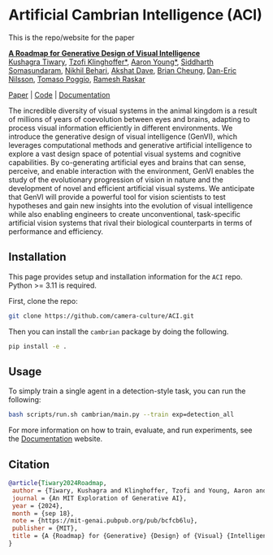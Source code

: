 # Artificial Cambrian Intelligence (ACI)

This is the repo/website for the paper

**[A Roadmap for Generative Design of Visual Intelligence](https://mit-genai.pubpub.org/pub/bcfcb6lu/release/3)** \
[Kushagra Tiwary](http://kushagratiwary.com/), [Tzofi Klinghoffer\*](https://tzofi.github.io/), [Aaron Young\*](https://AaronYoung5.github.io/), [Siddharth Somasundaram](https://sidsoma.github.io/), [Nikhil Behari](https://nikhilbehari.github.io/), [Akshat Dave](https://akshatdave.github.io/), [Brian Cheung](https://briancheung.github.io/), [Dan-Eric Nilsson](https://portal.research.lu.se/en/persons/dan-eric-nilsson), [Tomaso Poggio](https://mcgovern.mit.edu/profile/tomaso-poggio/), [Ramesh Raskar](https://www.media.mit.edu/people/raskar/overview/)

[Paper](https://mit-genai.pubpub.org/pub/bcfcb6lu/release/3) | [Code](https://github.com/camera-culture/ACI) | [Documentation](https://camera-culture.github.io/ACI/)

The incredible diversity of visual systems in the animal kingdom is a result of millions of years of coevolution between eyes and brains, adapting to process visual information efficiently in different environments. We introduce the generative design of visual intelligence (GenVI), which leverages computational methods and generative artificial intelligence to explore a vast design space of potential visual systems and cognitive capabilities. By co-generating artificial eyes and brains that can sense, perceive, and enable interaction with the environment, GenVI enables the study of the evolutionary progression of vision in nature and the development of novel and efficient artificial visual systems. We anticipate that GenVI will provide a powerful tool for vision scientists to test hypotheses and gain new insights into the evolution of visual intelligence while also enabling engineers to create unconventional, task-specific artificial vision systems that rival their biological counterparts in terms of performance and efficiency.

## Installation

This page provides setup and installation information for the `ACI` repo. Python >= 3.11 is required.

First, clone the repo:

```bash
git clone https://github.com/camera-culture/ACI.git
```

Then you can install the `cambrian` package by doing the following.

```bash
pip install -e .
```

## Usage

To simply train a single agent in a detection-style task, you can run the following:

```bash
bash scripts/run.sh cambrian/main.py --train exp=detection_all
```

For more information on how to train, evaluate, and run experiments, see the [Documentation](https://camera-culture.github.io/ACI/usage/index.html) website.

## Citation

```bibtex
@article{Tiwary2024Roadmap,
 author = {Tiwary, Kushagra and Klinghoffer, Tzofi and Young, Aaron and Somasundaram, Siddharth and Behari, Nikhil and Dave, Akshat and Cheung, Brian and Nilsson, Dan-Eric and Poggio, Tomaso and Raskar, Ramesh},
 journal = {An MIT Exploration of Generative AI},
 year = {2024},
 month = {sep 18},
 note = {https://mit-genai.pubpub.org/pub/bcfcb6lu},
 publisher = {MIT},
 title = {A {Roadmap} for {Generative} {Design} of {Visual} {Intelligence}},
}
```
